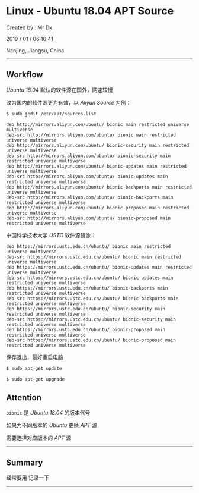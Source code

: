 # Linux - Ubuntu 18.04 APT Source

Created by : Mr Dk.

2019 / 01 / 06 10:41

Nanjing, Jiangsu, China

---

## Workflow

_Ubuntu 18.04_ 默认的软件源在国外，网速较慢

改为国内的软件源更为有效，以 _Aliyun Source_ 为例：

```bash
$ sudo gedit /etc/apt/sources.list
```

```
deb http://mirrors.aliyun.com/ubuntu/ bionic main restricted universe multiverse
deb-src http://mirrors.aliyun.com/ubuntu/ bionic main restricted universe multiverse
deb http://mirrors.aliyun.com/ubuntu/ bionic-security main restricted universe multiverse
deb-src http://mirrors.aliyun.com/ubuntu/ bionic-security main restricted universe multiverse
deb http://mirrors.aliyun.com/ubuntu/ bionic-updates main restricted universe multiverse
deb-src http://mirrors.aliyun.com/ubuntu/ bionic-updates main restricted universe multiverse
deb http://mirrors.aliyun.com/ubuntu/ bionic-backports main restricted universe multiverse
deb-src http://mirrors.aliyun.com/ubuntu/ bionic-backports main restricted universe multiverse
deb http://mirrors.aliyun.com/ubuntu/ bionic-proposed main restricted universe multiverse
deb-src http://mirrors.aliyun.com/ubuntu/ bionic-proposed main restricted universe multiverse
```

中国科学技术大学 _USTC_ 软件源镜像：

```
deb https://mirrors.ustc.edu.cn/ubuntu/ bionic main restricted universe multiverse
deb-src https://mirrors.ustc.edu.cn/ubuntu/ bionic main restricted universe multiverse
deb https://mirrors.ustc.edu.cn/ubuntu/ bionic-updates main restricted universe multiverse
deb-src https://mirrors.ustc.edu.cn/ubuntu/ bionic-updates main restricted universe multiverse
deb https://mirrors.ustc.edu.cn/ubuntu/ bionic-backports main restricted universe multiverse
deb-src https://mirrors.ustc.edu.cn/ubuntu/ bionic-backports main restricted universe multiverse
deb https://mirrors.ustc.edu.cn/ubuntu/ bionic-security main restricted universe multiverse
deb-src https://mirrors.ustc.edu.cn/ubuntu/ bionic-security main restricted universe multiverse
deb https://mirrors.ustc.edu.cn/ubuntu/ bionic-proposed main restricted universe multiverse
deb-src https://mirrors.ustc.edu.cn/ubuntu/ bionic-proposed main restricted universe multiverse
```

保存退出，最好重启电脑

```bash
$ sudo apt-get update
```

```bash
$ sudo apt-get upgrade
```

## Attention

`bionic` 是 _Ubuntu 18.04_ 的版本代号

如果为不同版本的 _Ubuntu_ 更换 _APT_ 源

需要选择对应版本的 _APT_ 源

---

## Summary

经常要用 记录一下

---

